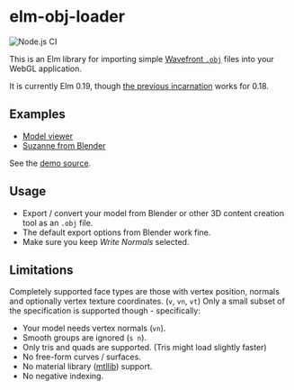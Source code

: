 elm-obj-loader
==============

![Node.js CI](https://github.com/declension/elm-obj-loader/workflows/Node.js%20CI/badge.svg)

This is an Elm library for importing simple [Wavefront `.obj`][objSpecs] files into your WebGL application.

It is currently Elm 0.19, though [the previous incarnation](https://package.elm-lang.org/packages/Zinggi/elm-obj-loader/) works for 0.18.


Examples
--------
 * [Model viewer][modelViewer]
 * [Suzanne from Blender][suzanne]

See the [demo source](/examples).


Usage
-----
* Export / convert your model from Blender or other 3D content creation tool as an `.obj` file.
* The default export options from Blender work fine.
* Make sure you keep _Write Normals_ selected.


Limitations
-----------
 
Completely supported face types are those with vertex position, normals and optionally vertex texture coordinates. (`v`, `vn`, `vt`)
Only a small subset of the specification is supported though - specifically:

* Your model needs vertex normals (`vn`).
* Smooth groups are ignored (`s n`).  
* Only tris and quads are supported. (Tris might load slightly faster)    
* No free-form curves / surfaces.    
* No material library ([mtllib](http://people.sc.fsu.edu/~jburkardt/data/mtl/mtl.html)) support.   
* No negative indexing.   


[suzanne]: https://declension.github.io/elm-obj-loader/suzanne.html
[modelViewer]: https://declension.github.io/elm-obj-loader/model-viewer.html
[objSpecs]: http://www.martinreddy.net/gfx/3d/OBJ.spec
